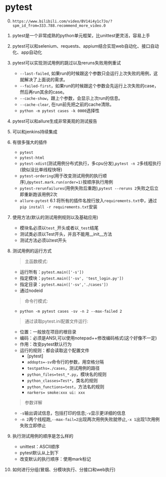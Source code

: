 # pytest
0. `https://www.bilibili.com/video/BV14i4y1c7Jo/?spm_id_from=333.788.recommend_more_video.0`
1. pytest是一个非常成熟的python单元框架，比unittest更灵活，容易上手
2. pytest可以和selenium、requests、appium结合实现web自动化、接口自动化、app自动化
3. pytest可以实现测试用例的跳过以及reruns失败用例重试
   - `--last-failed`, 如果run的时候跟这个参数只会运行上次失败的用例，这就解决了上面说的需求。
   - `--failed-first`，如果run的时候跟这个参数会先运行上次失败的case，然后再run其余的case。
   - `--cache-show`，跟上个参数，会显示上次run的信息。
   - `--cache-clear`, 在run前先把之前的cache清除。
   - `python -m pytest cases -k 0000`选择性
4. pytest可以和allure生成非常美观的测试报告
5. 可以和jenkins持续集成
6. 有很多强大的插件
    - `pytest`
    - `pytest-html`
    - `pytest-xdist`(测试用例分布式执行，多cpu分发),`pytest -n 2`多线程执行(貌似没比单线程快呀)
    - `pytest-ordering`(用于改变测试用例的执行顺序),`@pytest.mark.run(order=1)`按顺序执行用例
    - `pytest-rerunfailures`(用例失败后重跑),`pytest --reruns 2`失败之后立即重新跑该用例2次
    - `allure-pytest`
   6.1 将所有的插件名按行放入`requirements.txt`中，通过`pip install -r requirements.txt`安装
7. 使用方法(默认的测试用例规则以及基础应用)
   - 模块名必须以`test_`开头或者以`_test`结尾
   - 测试类必须以Test开头，并且不能用__init__方法
   - 测试方法必须以test开头
8. 测试用例的运行方式
   > 主函数模式: 
     - 运行所有：`pytest.main(['-s'])`
     - 指定模块：`pytest.main(['-sv', 'test_login.py'])`
     - 指定目录：`pytest.main(['-sv','./cases'])`
     - 通过nodeid
   
   > 命令行模式:
   - `python -m pytest cases -sv -n 2 --max-failed 2`

   > 通过读取pytest.ini配置文件运行:
   - 位置：一般放在项目的根目录
   - 编码：必须是ANSI,可以使用notepad++修改编码格式(这个好像不一定)
   - 作用：改变pytest默认行为
   - 运行的规则：都会读取这个配置文件
      - [pytest]
      - `addopts=-sv`命令行的参数，用空格分隔
      - `testpaths=./cases`，测试用例的路径
      - `python_files=test_*.py`，模块名的规则
      - `python_classes=Test*`，类名的规则
      - `python_functions=test`，方法名的规则
      - `narkers= smoke:xxx ui: xxx`

   > 参数详解
   - `-s`输出调试信息，包括打印的信息;`-v`显示更详细的信息
   - `-n 2`两个线程跑,`--max-fail=2`出现两次用例失败就停止,`-x 1`出现1次用例失败立即停止

9. 执行测试用例的顺序是怎么样的
   - unittest：ASCII顺序
   - pytest默认从上到下
   - 改变默认的执行顺序：使用mark标记

10. 如何进行分组(冒烟、分模块执行、分接口和web执行)
